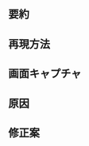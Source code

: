 ## 要約

## 再現方法

## 画面キャプチャ

<!-- 画面でわかる場合は静止画/動画を添付 -->

## 原因

<!-- 可能な範囲で記載 -->

## 修正案

<!-- 可能な範囲で記載 -->
